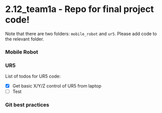 # 2.12_team1a - Repo for final project code!

Note that there are two folders: ```mobile_robot``` and ```ur5```. Please add code to the relevant folder.

### Mobile Robot

### UR5
List of todos for UR5 code:

- [X] Get basic X/Y/Z control of UR5 from laptop
- [ ] Test

### Git best practices